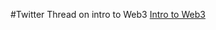 #Twitter Thread on intro to Web3
[Intro to Web3](https://twitter.com/Choley_Bhature/status/1660640271812505600?s=20)
